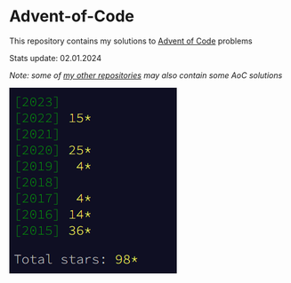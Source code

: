 # Advent-of-Code

This repository contains my solutions to [Advent of Code](https://adventofcode.com/) problems

Stats update: 02.01.2024

*Note: some of [my other repositories](https://github.com/MarcinKozak005?tab=repositories&q=Solutions&type=&language=&sort=) may also contain some AoC solutions*

![Stats](./readme/stats.PNG)